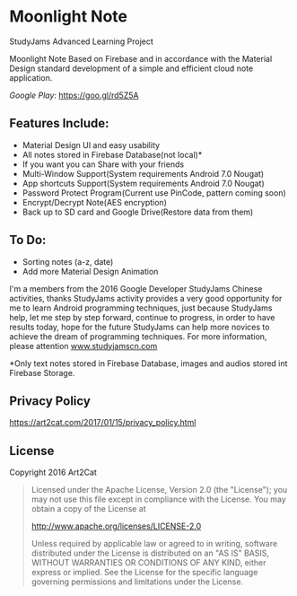 # Moonlight Note
StudyJams Advanced Learning Project

Moonlight Note Based on Firebase and in accordance with the Material Design standard development of a simple and efficient cloud note application.

 *Google Play*: https://goo.gl/rd5Z5A

## Features Include:
- Material Design UI and easy usability
- All notes stored in Firebase Database(not local)*
- If you want you can Share with your friends
- Multi-Window Support(System requirements Android 7.0 Nougat)
- App shortcuts Support(System requirements Android 7.0 Nougat)
- Password Protect Program(Current use PinCode, pattern coming soon)
- Encrypt/Decrypt Note(AES encryption)
- Back up to SD card and Google Drive(Restore data from them)

## To Do:
- Sorting notes (a-z, date)
- Add more Material Design Animation

I'm a members from the 2016 Google Developer StudyJams Chinese activities, thanks StudyJams activity provides a very good opportunity for me to learn Android programming techniques, just because StudyJams help, let me step by step forward, continue to progress, in order to have results today, hope for the future StudyJams can help more novices to achieve the dream of programming techniques. For more information, please attention www.studyjamscn.com

*Only text notes stored in Firebase Database, images and audios stored int Firebase Storage.

## Privacy Policy

https://art2cat.com/2017/01/15/privacy_policy.html


## License

Copyright 2016 Art2Cat

> Licensed under the Apache License, Version 2.0 (the "License");
you may not use this file except in compliance with the License.
You may obtain a copy of the License at
>
>    http://www.apache.org/licenses/LICENSE-2.0
>
> Unless required by applicable law or agreed to in writing, software
distributed under the License is distributed on an "AS IS" BASIS,
WITHOUT WARRANTIES OR CONDITIONS OF ANY KIND, either express or implied.
See the License for the specific language governing permissions and
limitations under the License.
